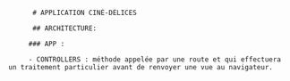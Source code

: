           # APPLICATION CINÉ-DÉLICES

          ## ARCHITECTURE:

         ### APP : 
         
         - CONTROLLERS : méthode appelée par une route et qui effectuera un traitement particulier avant de renvoyer une vue au navigateur.
